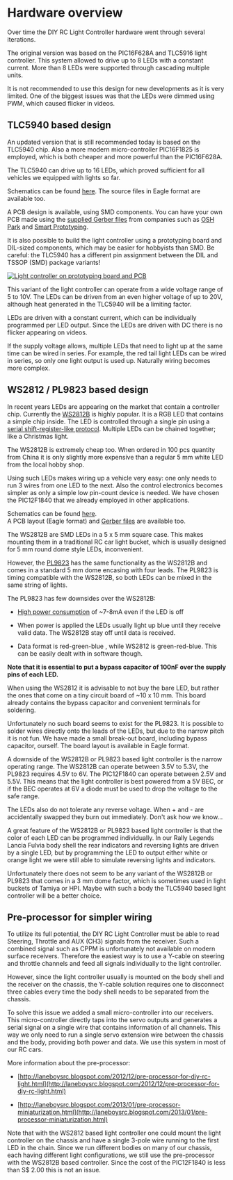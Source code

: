 # Hardware overview

Over time the DIY RC Light Controller hardware went through several iterations.

The original version was based on the PIC16F628A and TLC5916 light controller.
This system allowed to drive up to 8 LEDs with a constant current. More than
8 LEDs were supported through cascading multiple units.

It is not recommended to use this design for new developments as it is 
very limited. One of the biggest issues was that the LEDs were dimmed using
PWM, which caused flicker in videos.


## TLC5940 based design

An updated version that is still recommended today is based on the TLC5940 chip.
Also a more modern micro-controller PIC16F1825 is employed, which is both cheaper
and more powerful than the PIC16F628A.

The TLC5940 can drive up to 16 LEDs, which proved sufficient for all vehicles
we equipped with lights so far. 

Schematics can be found [here](../electronics/rc-light-controller/schematics-rc-light-controller-tlc5940.pdf). 
The source files in Eagle format are available too.

A PCB design is available, using SMD components. 
You can have your own PCB made using the [supplied Gerber files](../electronics/rc-light-controller-gerber-oshpark-rev3.zip) from companies
such as [OSH Park](https://www.oshpark.com/) and [Smart Prototyping](http://www.smart-prototyping.com/). 

It is also possible to build the light controller using a prototyping board
and DIL-sized components, which may be easier for hobbyists than SMD. Be 
careful: the TLC5940 has a different pin assignment between the DIL and TSSOP
(SMD) package variants!

[![Light controller on prototyping board and PCB](http://farm6.staticflickr.com/5321/9769284031_7576b9dbe0.jpg)](http://www.flickr.com/photos/78037110@N03/9769284031/)

This variant of the light controller can operate from a wide voltage range
of 5 to 10V. The LEDs can be driven from an even higher voltage of up to
20V, although heat generated in the TLC5940 will be a limiting factor.

LEDs are driven with a constant current, which can be individually programmed 
per LED output. Since the LEDs are driven with DC there is no flicker 
appearing on videos.

If the supply voltage allows, multiple LEDs that need to light up at the 
same time can be wired in series. For example, the red tail light LEDs can
be wired in series, so only one light output is used up. Naturally wiring 
becomes more complex.


## WS2812 / PL9823 based design

In recent years LEDs are appearing on the market that contain a controller chip.
Currently the [WS2812B](https://www.adafruit.com/products/1655) is highly 
popular. It is a RGB LED that contains a simple chip inside. The LED is
controlled through a single pin using a [serial shift-register-like 
protocol](http://cpldcpu.wordpress.com/2014/01/14/light_ws2812-library-v2-0-part-i-understanding-the-ws2812/). 
Multiple LEDs can be chained together; like a Christmas light.

The WS2812B is extremely cheap too. When ordered in 100 pcs quantity from 
China it is only slightly more expensive than a regular 5 mm white LED from
the local hobby shop.

Using such LEDs makes wiring up a vehicle very easy: one only needs to run 3 wires from
one LED to the next. Also the control electronics becomes simpler as only
a simple low pin-count device is needed. We have chosen the PIC12F1840 that
we already employed in other applications.

Schematics can be found [here](../electronics/rc-light-controller-ws2812-pic12f1840/schematics-rc-light-controller-ws2812-12f1840.pdf).  
A PCB layout (Eagle format) and [Gerber files](../electronics/rc-light-controller-gerber-ws2812-pic12f1840.zip) are available too.

The WS2812B are SMD LEDs in a 5 x 5 mm square case. This makes mounting them
in a traditional RC car light bucket, which is usually designed for 5 mm round 
dome style LEDs, inconvenient.

However, the [PL9823](http://www.aliexpress.com/item/PL9823-F5-5mm-round-hat-RGB-LED-with-PD9823-chipset-inside-full-color-frosted/1707175958.html)
has the same functionality as the WS2812B and comes in a standard 5 mm dome
encasing with four leads. The PL9823 is timing compatible with the WS2812B, 
so both LEDs can be mixed in the same string of lights.

The PL9823 has few downsides over the WS2812B:

- [High power consumption](http://laneboysrc.blogspot.com/2014/07/ws2812-and-pl9823-led-power-consumption.html) of ~7-8mA even if the LED is off

- When power is applied the LEDs usually light up blue until they receive 
  valid data. The WS2812B stay off until data is received.

- Data format is red-green-blue , while WS2812 is green-red-blue. This can be 
  easily dealt with in software though.

**Note that it is essential to put a bypass capacitor of 100nF over the supply pins of each LED.**

When using the WS2812 it is advisable to not buy
the bare LED, but rather the ones that come on a tiny circuit board of ~10 x 10 mm.
This board already contains the bypass capacitor and convenient terminals
for soldering.

Unfortunately no such board seems to exist for the PL9823. It is possible to 
solder wires directly onto the leads of the LEDs, but due to the narrow pitch it
is not fun. We have made a small break-out board, including bypass capacitor, 
ourself. The board layout is available in Eagle format.

A downside of the WS2812B or PL9823 based light controller is the narrow 
operating range. The WS2812B can operate between 3.5V to 5.3V, the PL9823
requires 4.5V to 6V. The PIC12F1840 can operate between 2.5V and 5.5V.
This means that the light controller is best powered from a 5V BEC, or if the 
BEC operates at 6V a diode must be used to drop the voltage to the safe range.

The LEDs also do not tolerate any reverse voltage. When + and - are
accidentally swapped they burn out immediately. Don't ask how we know...

A great feature of the WS2812B or PL9823 based light controller is that
the color of each LED can be programmed individually. In our Rally Legends
Lancia Fulvia body shell the rear indicators and reversing lights are 
driven by a single LED, but by programming the LED to output either white or orange
light we were still able to simulate reversing lights and indicators.

Unfortunately there does not seem to be any variant of the WS2812B or PL9823
that comes in a 3 mm dome factor, which is sometimes used in light buckets
of Tamiya or HPI. Maybe with such a body the TLC5940 based light controller 
will be a better choice.


## Pre-processor for simpler wiring

To utilize its full potential, the DIY RC Light Controller must be able to read 
Steering, Throttle and AUX (CH3) signals from the receiver. Such a
combined signal such as CPPM is unfortunately not available on modern surface receivers.
Therefore the easiest way is to use a Y-cable on steering and throttle 
channels and feed all signals individually to the light controller. 

However, since the light controller usually is mounted on the body shell
and the receiver on the chassis, the Y-cable solution requires one to disconnect
three cables every time the body shell needs to be separated from the chassis.

To solve this issue we added a small micro-controller into our receivers.
This micro-controller directly taps into the servo outputs and generates
a serial signal on a single wire that contains information of all channels. 
This way we only need to run a single servo extension wire between the chassis and the body, 
providing both power and data. We use this system in most of our RC cars.

More information about the pre-processor:

- [http://laneboysrc.blogspot.com/2012/12/pre-processor-for-diy-rc-light.html](http://laneboysrc.blogspot.com/2012/12/pre-processor-for-diy-rc-light.html)

- [http://laneboysrc.blogspot.com/2013/01/pre-processor-miniaturization.html](http://laneboysrc.blogspot.com/2013/01/pre-processor-miniaturization.html)

Note that with the WS2812 based light controller one could mount the light 
controller on the chassis and have a single 3-pole wire running to the first 
LED in the chain.
Since we run different bodies on many of our chassis, each having different light
configurations, we still use the pre-processor with the WS2812B based controller.
Since the cost of the PIC12F1840 is less than S$ 2.00 this is not an issue.

